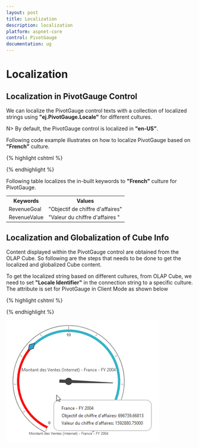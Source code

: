 ```yaml
---
layout: post
title: Localization
description: localization
platform: aspnet-core
control: PivotGauge
documentation: ug
---
```


# Localization

## Localization in PivotGauge Control
We can localize the PivotGauge control texts with a collection of localized strings using **"ej.PivotGauge.Locale"** for different cultures.
 
N> By default, the PivotGauge control is localized in **"en-US"**.
 
Following code example illustrates on how to localize PivotGauge based on **"French"** culture.

{% highlight cshtml %}

<ej-pivot-gauge id="PivotGauge1" locale="fr-FR"></ej-pivot-gauge>

<script>
    ej.PivotGauge.Locale["fr-FR"] = {
        RevenueGoal: "Objectif de chiffre d'affaires",
        RevenueValue: "Valeur du chiffre d'affaires"
    }
</script>

{% endhighlight %}

Following table localizes the in-built keywords to **"French"** culture for PivotGauge.

<table>
<tr>
<th>
Keywords</th><th>
Values</th></tr>
<tr>
<td>
RevenueGoal</td><td>
"Objectif de chiffre d'affaires"</td></tr>
<tr>
<td>
RevenueValue</td><td>
"Valeur du chiffre d'affaires "</td></tr>
</table>

## Localization and Globalization of Cube Info

Content displayed within the PivotGauge control are obtained from the OLAP Cube. So following are the steps that needs to be done to get the localized and globalized Cube content.

To get the localized string based on different cultures, from OLAP Cube, we need to set **"Locale Identifier"** in the connection string to a specific culture. The attribute is set for PivotGauge in Client Mode as shown below

{% highlight cshtml %}

<ej-pivot-gauge id="PivotGauge1" locale="fr-FR">
    <e-data-source catalog="Adventure Works DW 2008 SE" cube="Adventure Works" data="//bi.syncfusion.com/olap/msmdpump.dll;Locale Identifier=1036"></e-data-source>
</ej-pivot-gauge>

{% endhighlight %}

![](Localization-and-Translation-Support_images/Localization.png) 
